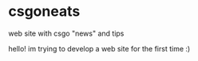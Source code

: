 # csgoneats
web site with csgo "news" and tips


hello! im trying to develop a web site for the first time :)

